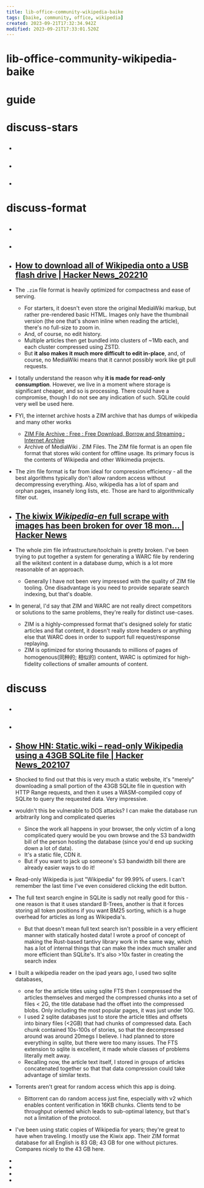 ```yaml
---
title: lib-office-community-wikipedia-baike
tags: [baike, community, office, wikipedia]
created: 2023-09-21T17:32:34.942Z
modified: 2023-09-21T17:33:01.520Z
---
```


# lib-office-community-wikipedia-baike

# guide

# discuss-stars
- ## 

- ## 

- ## 
# discuss-format
- ## 

- ## 

- ## [How to download all of Wikipedia onto a USB flash drive | Hacker News_202210](https://news.ycombinator.com/item?id=33114107)
- The `.zim` file format is heavily optimized for compactness and ease of serving. 
  - For starters, it doesn't even store the original MediaWiki markup, but rather pre-rendered basic HTML. Images only have the thumbnail version (the one that's shown inline when reading the article), there's no full-size to zoom in. 
  - And, of course, no edit history. 
  - Multiple articles then get bundled into clusters of ~1Mb each, and each cluster compressed using ZSTD.
  - But **it also makes it much more difficult to edit in-place**, and, of course, no MediaWiki means that it cannot possibly work like git pull requests.
- I totally understand the reason why **it is made for read-only consumption**. However, we live in a moment where storage is significant cheaper, and so is processing. There could have a compromise, though I do not see any indication of such. SQLite could very well be used here.

- FYI, the internet archive hosts a ZIM archive that has dumps of wikipedia and many other works
  - [ZIM File Archive : Free : Free Download, Borrow and Streaming : Internet Archive](https://archive.org/details/zimarchive)
  - Archive of MediaWiki . ZIM Files. The ZIM file format is an open file format that stores wiki content for offline usage. Its primary focus is the contents of Wikipedia and other Wikimedia projects.

- The zim file format is far from ideal for compression efficiency - all the best algorithms typically don't allow random access without decompressing everything. Also, wikipedia has a lot of spam and orphan pages, insanely long lists, etc. Those are hard to algorithmically filter out.

- ## [The kiwix *Wikipedia-en* full scrape with images has been broken for over 18 mon... | Hacker News](https://news.ycombinator.com/item?id=22681589)
- The whole zim file infrastructure/toolchain is pretty broken. I've been trying to put together a system for generating a WARC file by rendering all the wikitext content in a database dump, which is a lot more reasonable of an approach.
  - Generally I have not been very impressed with the quality of ZIM file tooling. One disadvantage is you need to provide separate search indexing, but that's doable.

- In general, I'd say that ZIM and WARC are not really direct competitors or solutions to the same problems, they're really for distinct use-cases. 
  - ZIM is a highly-compressed format that's designed solely for static articles and flat content, it doesn't really store headers or anything else that WARC does in order to support full request/response replaying.
  - ZIM is optimized for storing thousands to millions of pages of homogenous(同种的; 相似的) content, WARC is optimized for high-fidelity collections of smaller amounts of content.
# discuss
- ## 

- ## 

- ## [Show HN: Static.wiki – read-only Wikipedia using a 43GB SQLite file | Hacker News_202107](https://news.ycombinator.com/item?id=28012829)

- Shocked to find out that this is very much a static website, it's "merely" downloading a small portion of the 43GB SQLite file in question with HTTP Range requests, and then it uses a WASM-compiled copy of SQLite to query the requested data. Very impressive.
- wouldn't this be vulnerable to DOS attacks? I can make the database run arbitrarily long and complicated queries
  - Since the work all happens in your browser, the only victim of a long complicated query would be you own browse and the S3 bandwidth bill of the person hosting the database (since you'd end up sucking down a lot of data).
  - It's a static file, CDN it.
  - But if you want to jack up someone's S3 bandwidth bill there are already easier ways to do it!

- Read-only Wikipedia is just "Wikipedia" for 99.99% of users. I can't remember the last time I've even considered clicking the edit button.

- The full text search engine in SQLite is sadly not really good for this - one reason is that it uses standard B-Trees, another is that it forces storing all token positions if you want BM25 sorting, which is a huge overhead for articles as long as Wikipedia's.
  - But that doesn't mean full text search isn't possible in a very efficient manner with statically hosted data! I wrote a proof of concept of making the Rust-based tantivy library work in the same way, which has a lot of internal things that can make the index much smaller and more efficient than SQLite's. It's also >10x faster in creating the search index

- I built a wikipedia reader on the ipad years ago, I used two sqlite databases, 
  - one for the article titles using sqlite FTS then I compressed the articles themselves and merged the compressed chunks into a set of files < 2G, the title database had the offset into the compressed blobs. Only including the most popular pages, it was just under 10G.
  - I used 2 sqlite databases just to store the article titles and offsets into binary files (<2GB) that had chunks of compressed data. Each chunk contained 10s-100s of stories, so that the decompressed around was around 20megs I believe. I had planned to store everything in sqlite, but there were too many issues. The FTS extension to sqlite is excellent, it made whole classes of problems literally melt away.
  - Recalling now, the article text itself, I stored in groups of articles concatenated together so that that data compression could take advantage of similar texts.

- Torrents aren't great for random access which this app is doing.
  - Bittorrent can do random access just fine, especially with v2 which enables content verification in 16KB chunks. Clients tend to be throughput oriented which leads to sub-optimal latency, but that's not a limitation of the protocol.

- I've been using static copies of Wikipedia for years; they're great to have when traveling. I mostly use the Kiwix app. Their ZIM format database for all English is 83 GB; 43 GB for one without pictures. Compares nicely to the 43 GB here.

- 
- 
- 
- 
